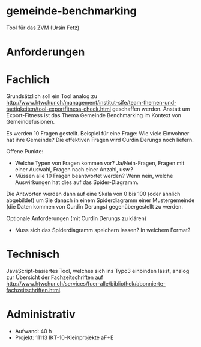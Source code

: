 gemeinde-benchmarking
=====================

Tool für das ZVM (Ursin Fetz)

Anforderungen
=============

Fachlich
========
Grundsätzlich soll ein Tool analog zu http://www.htwchur.ch/management/institut-sife/team-themen-und-taetigkeiten/tool-exportfitness-check.html geschaffen werden. Anstatt um Export-Fitness ist das Thema Gemeinde Benchmarking im Kontext von Gemeindefusionen.

Es werden 10 Fragen gestellt. 
Beispiel für eine Frage: Wie viele Einwohner hat ihre Gemeinde?
Die effektiven Fragen wird Curdin Derungs noch liefern.

Offene Punkte:
- Welche Typen von Fragen kommen vor? Ja/Nein-Fragen, Fragen mit einer Auswahl, Fragen nach einer Anzahl, usw.?
- Müssen alle 10 Fragen beantwortet werden? Wenn nein, welche Auswirkungen hat dies auf das Spider-Diagramm.

Die Antworten werden dann auf eine Skala von 0 bis 100 (oder ähnlich abgebildet) um Sie danach in einem Spiderdiagramm einer Mustergemeinde (die Daten kommen von Curdin Derungs) gegenübergestellt zu werden.

Optionale Anforderungen (mit Curdin Derungs zu klären)
- Muss sich das Spiderdiagramm speichern lassen? In welchem Format?

Technisch
=========
JavaScript-basiertes Tool, welches sich ins Typo3 einbinden lässt, analog zur Übersicht der Fachzeitschriften auf http://www.htwchur.ch/services/fuer-alle/bibliothek/abonnierte-fachzeitschriften.html.

Administrativ
=============
- Aufwand: 40 h
- Projekt: 11113 IKT-10-Kleinprojekte aF+E 
